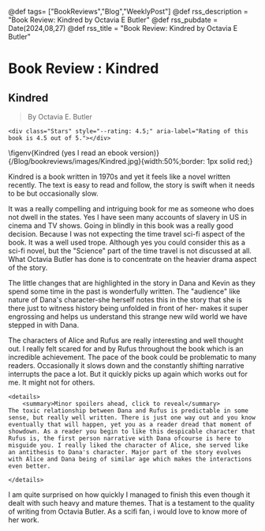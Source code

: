 @def tags= ["BookReviews","Blog","WeeklyPost"]
@def rss_description = "Book Review: Kindred by Octavia E Butler"
@def rss_pubdate = Date(2024,08,27)
@def rss_title = "Book Review: Kindred by Octavia E Butler"

# Book Review : Kindred
## Kindred

> By Octavia E. Butler
~~~
<div class="Stars" style="--rating: 4.5;" aria-label="Rating of this book is 4.5 out of 5."></div>
~~~

\figenv{Kindred (yes I read an ebook version)}{/Blog/bookreviews/images/Kindred.jpg}{width:50%;border: 1px solid red;}

Kindred is a book written in 1970s and yet it feels like a novel written recently. The text is easy to read and follow, the story is swift when it needs to be but occasionally slow. 

It was a really compelling and intriguing book for me as someone who does not dwell in the states. Yes I have seen many accounts of slavery in US in cinema and TV shows. Going in blindly in this book was a really good decision. Because I was not expecting the time travel sci-fi aspect of the book. It was a well used trope. Although yes you could consider this as a sci-fi novel, but the "Science" part of the time travel is not discussed at all. What Octavia Butler has done is to concentrate on the heavier drama aspect of the story.

The little changes that are highlighted in the story in Dana and Kevin as they spend some time in the past is wonderfully written. The "audience" like nature of Dana's character-she  herself notes this in the story that she is there just to witness history being unfolded in front of her- makes it super engrossing and helps us understand this strange new wild world we have stepped in with Dana. 

The characters of Alice and Rufus are really interesting and well thought out. I really felt scared for and by Rufus throughout the book which is an incredible achievement. The pace of the book could be problematic to many readers. Occasionally it slows down and the constantly shifting narrative interrupts the pace a lot. But it quickly picks up again which works out for me. It might not for others. 

~~~
<details>
    <summary>Minor spoilers ahead, click to reveal</summary>
The toxic relationship between Dana and Rufus is predictable in some sense, but really well written. There is just one way out and you know eventually that will happen, yet you as a reader dread that moment of showdown. As a reader you begin to like this despicable character that Rufus is, the first person narrative with Dana ofcourse is here to misguide you. I really liked the character of Alice, she served like an antithesis to Dana's character. Major part of the story evolves with Alice and Dana being of similar age which makes the interactions even better. 

</details>
~~~


I am quite surprised on how quickly I managed to finish this even though it dealt with such heavy and mature themes. That is a testament to the quality of writing from Octavia Butler. As a scifi fan, i would love to know more of her work. 

